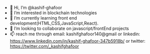 - 👋 Hi, I’m @kashif-ghafoor
- 👀 I’m interested in blockchain technologies
- 🌱 I’m currently learning front end development(HTML,CSS,JavaScript,React).
- 💞️ I’m looking to collaborate on javascript/frontEnd projects
- 📫 reach me through email: kashifghafoor140@gmail or linkedin: https://www.linkedin.com/in/kashif-ghafoor-347b5918b/ 
or twitter: https://twitter.com/_kashifghafoor

<!---
kashif-ghafoor/kashif-ghafoor is a ✨ special ✨ repository because its `README.md` (this file) appears on your GitHub profile.
You can click the Preview link to take a look at your changes.
--->

